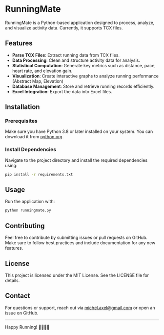 # RunningMate

RunningMate is a Python-based application designed to process, analyze, and visualize activity data. Currently, it supports TCX files.

## Features
- **Parse TCX Files**: Extract running data from TCX files.
- **Data Processing**: Clean and structure activity data for analysis.
- **Statistical Computation**: Generate key metrics such as distance, pace, heart rate, and elevation gain.
- **Visualization**: Create interactive graphs to analyze running performance (Abstract Map, Elevation)
- **Database Management**: Store and retrieve running records efficiently.
- **Excel Integration**: Export the data into Excel files.

## Installation

### Prerequisites
Make sure you have Python 3.8 or later installed on your system. You can download it from [python.org](https://www.python.org/downloads/).

### Install Dependencies
Navigate to the project directory and install the required dependencies using:

```sh
pip install -r requirements.txt
```

## Usage

Run the application with:
   ```sh
   python runningmate.py
   ```

## Contributing
Feel free to contribute by submitting issues or pull requests on GitHub. Make sure to follow best practices and include documentation for any new features.

## License
This project is licensed under the MIT License. See the LICENSE file for details.

## Contact
For questions or support, reach out via [michel.axel@gmail.com](mailto:michel.axel@gmail.com) or open an issue on GitHub.

---

Happy Running! 🏃‍♂️🏃‍♀️
